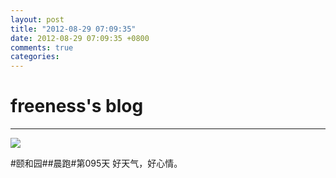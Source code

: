 ```yaml
---
layout: post
title: "2012-08-29 07:09:35"
date: 2012-08-29 07:09:35 +0800
comments: true
categories: 
---
```


# freeness's blog

----------

![](http://okqmqrbgo.bkt.clouddn.com/201208290709351.jpg)

>
\#颐和园\#\#晨跑\#第095天 好天气，好心情。